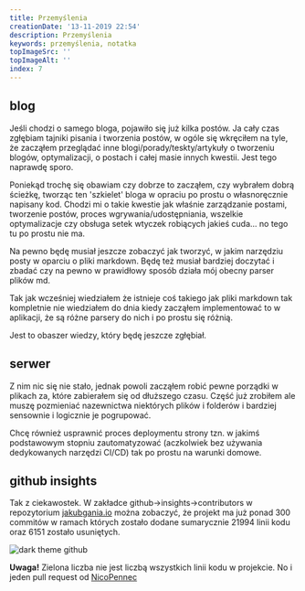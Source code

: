 ```yaml
---
title: Przemyślenia
creationDate: '13-11-2019 22:54'
description: Przemyślenia
keywords: przemyślenia, notatka
topImageSrc: ''
topImageAlt: ''
index: 7
---
```


## blog

Jeśli chodzi o samego bloga, pojawiło się już kilka postów. Ja cały czas zgłębiam
tajniki pisania i tworzenia postów, w ogóle się wkręciłem na tyle, że zacząłem
przeglądać inne blogi/porady/teskty/artykuły o tworzeniu blogów, optymalizacji,
o postach i całej masie innych kwestii. Jest tego naprawdę sporo.

Poniekąd trochę się obawiam czy dobrze to zacząłem, czy wybrałem dobrą ścieżkę,
tworząc ten 'szkielet' bloga w opraciu po prostu o własnoręcznie napisany kod.
Chodzi mi o takie kwestie jak właśnie zarządzanie postami, tworzenie postów,
proces wgrywania/udostępniania, wszelkie optymalizacje czy obsługa setek wtyczek
robiących jakieś cuda... no tego tu po prostu nie ma.

Na pewno będę musiał jeszcze zobaczyć jak tworzyć, w jakim narzędziu posty w
oparciu o pliki markdown. Będę też musiał bardziej doczytać i zbadać czy na pewno
w prawidłowy sposób działa mój obecny parser plików md.

Tak jak wcześniej wiedziałem że istnieje coś takiego jak pliki markdown tak kompletnie
nie wiedziałem do dnia kiedy zacząłem implementować to w aplikacji, że są różne
parsery do nich i po prostu się różnią.

Jest to obaszer wiedzy, który będę jeszcze zgłębiał.

## serwer

Z nim nic się nie stało, jednak powoli zacząłem robić pewne porządki w plikach
za, które zabierałem się od dłuższego czasu. Część już zrobiłem ale muszę
pozmieniać nazewnictwa niektórych plików i folderów i bardziej sensownie i logicznie
je pogrupować.

Chcę również usprawnić proces deploymentu strony tzn. w jakimś podstawowym stopniu
zautomatyzować (aczkolwiek bez używania dedykowanych narzędzi CI/CD) tak po prostu
na warunki domowe.

## github insights

Tak z ciekawostek. W zakładce github->insights->contributors w repozytorium
[jakubgania.io](https://github.com/jakubgania/jakubgania.io) można zobaczyć, że
projekt ma już ponad 300 commitów w ramach których zostało dodane sumarycznie
21994 linii kodu oraz 6151 zostało usuniętych.

![dark theme github](https://s3.eu-central-1.amazonaws.com/jakubgania.io-blog-data/13-11-2019-przemyslenia/github.PNG)

**Uwaga!** Zielona liczba nie jest liczbą wszystkich linii kodu w projekcie.
No i jeden pull request od [NicoPennec](https://github.com/NicoPennec)
